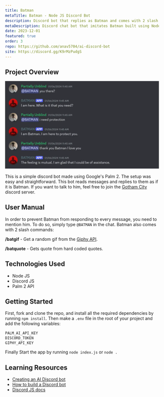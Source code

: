 ```yaml
---
title: Batman
metaTitle: Batman - Node JS Discord Bot
description: Discord bot that replies as Batman and comes with 2 slash commands.
metaDescription: Discord chat bot that imitates Batman built using Node Js, Discord JS and Palm 2 API with the server hosted on Render.
date: 2023-12-01
featured: true
order: 3
repo: https://github.com/anav5704/ai-discord-bot
site: https://discord.gg/K9rMzPudgS
---
```


## Project Overview

![Batman Demo](./images/batman-demo.webp)

This is a simple discord bot made using Google's Palm 2. The setup was easy and straightforward. This bot reads messages and replies to them as if it is Batman. If you want to talk to him, feel free to join the [Gotham City](https://discord.gg/K9rMzPudgS) discord server.

## User Manual

In order to prevent Batman from responding to every message, you need to mention him. To do so, simply type `@BATMAN` in the chat. Batman also comes with 2 slash commands:

**/batgif** - Get a random gif from the [Giphy API](https://developers.giphy.com/).

**/batquote** - Gets quote from hard coded quotes.

## Technologies Used

-   Node JS
-   Discord JS
-   Palm 2 API

## Getting Started

First, fork and clone the repo, and install all the required dependencies by running `npm install`. Then make a `.env` file in the root of your project and add the following variables:

```
PALM_AI_API_KEY
DISCORD_TOKEN
GIPHY_API_KEY
```

Finally Start the app by running `node index.js` or `node .`

## Learning Resources

-   [Creating an AI Discord bot](https://www.youtube.com/watch?v=VxD7Lt1eV2U)
-   [How to build a Discord bot](https://www.youtube.com/watch?v=Oy5HGvrxM4o)
-   [Discord JS docs](https://discord.js.org/)
